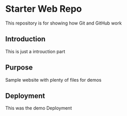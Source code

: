# Starter Web Repo

This repository is for showing how Git and GitHub work

## Introduction

This is just a introuction part

## Purpose

Sample website with plenty of files for demos

## Deployment

This was the demo Deployment
